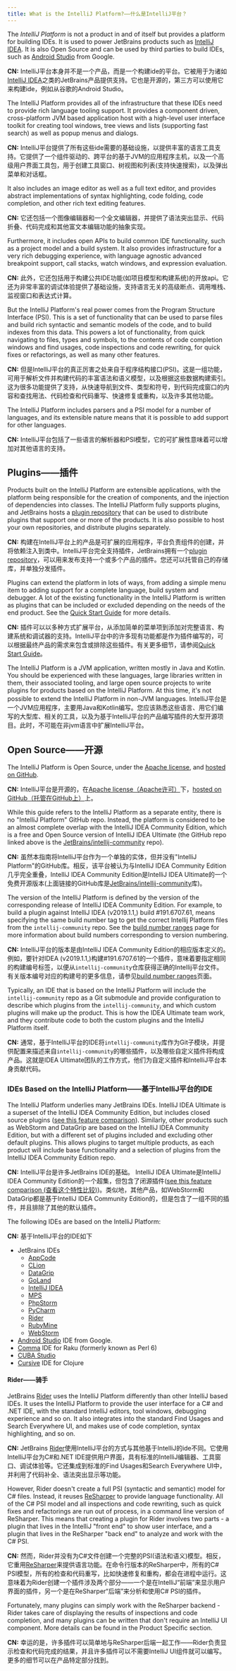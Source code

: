 ```yaml
---
title: What is the IntelliJ Platform?——什么是IntelliJ平台？
---
```


The _IntelliJ Platform_ is not a product in and of itself but provides a platform for building IDEs. It is used to power JetBrains products such as [IntelliJ IDEA](https://www.jetbrains.com/idea/). It is also Open Source and can be used by third parties to build IDEs, such as [Android Studio](https://developer.android.com/studio/index.html) from Google.

**CN:**  IntelliJ平台本身并不是一个产品，而是一个构建ide的平台。它被用于为诸如[IntelliJ IDEA](https://www.jetbrains.com/idea/)之类的JetBrains产品提供支持。它也是开源的，第三方可以使用它来构建ide，例如从谷歌的Android Studio。

The IntelliJ Platform provides all of the infrastructure that these IDEs need to provide rich language tooling support. It provides a component driven, cross-platform JVM based application host with a high-level user interface toolkit for creating tool windows, tree views and lists (supporting fast search) as well as popup menus and dialogs.

**CN:**  IntelliJ平台提供了所有这些ide需要的基础设施，以提供丰富的语言工具支持。它提供了一个组件驱动的、跨平台的基于JVM的应用程序主机，以及一个高级用户界面工具包，用于创建工具窗口、树视图和列表(支持快速搜索)，以及弹出菜单和对话框。

It also includes an image editor as well as a full text editor, and provides abstract implementations of syntax highlighting, code folding, code completion, and other rich text editing features.

**CN:**  它还包括一个图像编辑器和一个全文编辑器，并提供了语法突出显示、代码折叠、代码完成和其他富文本编辑功能的抽象实现。

Furthermore, it includes open APIs to build common IDE functionality, such as a project model and a build system. It also provides infrastructure for a very rich debugging experience, with language agnostic advanced breakpoint support, call stacks, watch windows, and expression evaluation.

**CN:**  此外，它还包括用于构建公共IDE功能(如项目模型和构建系统)的开放api。它还为非常丰富的调试体验提供了基础设施，支持语言无关的高级断点、调用堆栈、监视窗口和表达式计算。

But the IntelliJ Platform's real power comes from the Program Structure Interface (PSI). This is a set of functionality that can be used to parse files and build rich syntactic and semantic models of the code, and to build indexes from this data. This powers a lot of functionality, from quick navigating to files, types and symbols, to the contents of code completion windows and find usages, code inspections and code rewriting, for quick fixes or refactorings, as well as many other features.

**CN:**  但是IntelliJ平台的真正厉害之处来自于程序结构接口(PSI)。这是一组功能，可用于解析文件并构建代码的丰富语法和语义模型，以及根据这些数据构建索引。这为很多功能提供了支持，从快速导航到文件、类型和符号，到代码完成窗口的内容和查找用法、代码检查和代码重写、快速修复或重构，以及许多其他功能。

The IntelliJ Platform includes parsers and a PSI model for a number of languages, and its extensible nature means that it is possible to add support for other languages.

**CN:**  IntelliJ平台包括了一些语言的解析器和PSI模型，它的可扩展性意味着可以增加对其他语言的支持。

## Plugins——插件

Products built on the IntelliJ Platform are extensible applications, with the platform being responsible for the creation of components, and the injection of dependencies into classes. The IntelliJ Platform fully supports plugins, and JetBrains hosts a [plugin repository](https://plugins.jetbrains.com) that can be used to distribute plugins that support one or more of the products. It is also possible to host your own repositories, and distribute plugins separately.

**CN:**  构建在IntelliJ平台上的产品是可扩展的应用程序，平台负责组件的创建，并将依赖注入到类中。IntelliJ平台完全支持插件，JetBrains拥有一个[plugin repository](https://plugins.jetbrains.com)，可以用来发布支持一个或多个产品的插件。您还可以托管自己的存储库，并单独分发插件。

Plugins can extend the platform in lots of ways, from adding a simple menu item to adding support for a complete language, build system and debugger. A lot of the existing functionality in the IntelliJ Platform is written as plugins that can be included or excluded depending on the needs of the end product. See the [Quick Start Guide](/basics.md) for more details.

**CN:**  插件可以以多种方式扩展平台，从添加简单的菜单项到添加对完整语言、构建系统和调试器的支持。IntelliJ平台中的许多现有功能都是作为插件编写的，可以根据最终产品的需求来包含或排除这些插件。有关更多细节，请参阅[Quick Start Guide](/basics.md)。

The IntelliJ Platform is a JVM application, written mostly in Java and Kotlin. You should be experienced with these languages, large libraries written in them, their associated tooling, and large open source projects to write plugins for products based on the IntelliJ Platform. At this time, it's not possible to extend the IntelliJ Platform in non-JVM languages.
IntelliJ平台是一个JVM应用程序，主要用Java和Kotlin编写。您应该熟悉这些语言、用它们编写的大型库、相关的工具，以及为基于IntelliJ平台的产品编写插件的大型开源项目。此时，不可能在非jvm语言中扩展IntelliJ平台。

## Open Source——开源

The IntelliJ Platform is Open Source, under the [Apache license](upsource:///LICENSE.txt), and [hosted on GitHub](https://github.com/JetBrains/intellij-community).

**CN:**  IntelliJ平台是开源的，在[Apache license（Apache许可）](upsource:///LICENSE.txt)下，[hosted on GitHub（托管在GitHub上）](https://github.com/JetBrains/intellij-community)上。

While this guide refers to the IntelliJ Platform as a separate entity, there is no "IntelliJ Platform" GitHub repo. Instead, the platform is considered to be an almost complete overlap with the IntelliJ IDEA Community Edition, which is a free and Open Source version of IntelliJ IDEA Ultimate (the GitHub repo linked above is the [JetBrains/intellij-community](https://github.com/JetBrains/intellij-community) repo).

**CN:**  虽然本指南将IntelliJ平台作为一个单独的实体，但并没有"IntelliJ Platform"的GitHub库。相反，该平台被认为与IntelliJ IDEA Community Edition几乎完全重叠，IntelliJ IDEA Community Edition是IntelliJ IDEA Ultimate的一个免费开源版本(上面链接的GitHub库是[JetBrains/intellij-community](https://github.com/JetBrains/intellij-community)库)。

The version of the IntelliJ Platform is defined by the version of the corresponding release of IntelliJ IDEA Community Edition. 
For example, to build a plugin against IntelliJ IDEA (v2019.1.1,) build #191.6707.61, means specifying the same build number tag to get the correct Intellij Platform files from the `intellij-community` repo. 
See the [build number ranges](/basics/getting_started/build_number_ranges.md) page for more information about build numbers corresponding to version numbering.

**CN:**  IntelliJ平台的版本是由IntelliJ IDEA Community Edition的相应版本定义的。
例如，要针对IDEA (v2019.1.1,)构建#191.6707.61的一个插件，意味着要指定相同的构建编号标签，以便从`intellij-community`仓库获得正确的Intellij平台文件。
有关版本编号对应的构建号的更多信息，请参见[build number ranges](/basics/getting_started/build_number_ranges.md)页面。


Typically, an IDE that is based on the IntelliJ Platform will include the `intellij-community` repo as a Git submodule and provide configuration to describe which plugins from the `intellij-community`, and which custom plugins will make up the product. This is how the IDEA Ultimate team work, and they contribute code to both the custom plugins and the IntelliJ Platform itself.

**CN:**  通常，基于IntelliJ平台的IDE将`intellij-community`库作为Git子模块，并提供配置来描述来自`intellij-community`的哪些插件，以及哪些自定义插件将构成产品。这就是IDEA Ultimate团队的工作方式，他们为自定义插件和IntelliJ平台本身贡献代码。

### IDEs Based on the IntelliJ Platform——基于IntelliJ平台的IDE
The IntelliJ Platform underlies many JetBrains IDEs. 
IntelliJ IDEA Ultimate is a superset of the IntelliJ IDEA Community Edition, but includes closed source plugins ([see this feature comparison](https://www.jetbrains.com/idea/features/editions_comparison_matrix.html)). Similarly, other products such as WebStorm and DataGrip are based on the IntelliJ IDEA Community Edition, but with a different set of plugins included and excluding other default plugins.
This allows plugins to target multiple products, as each product will include base functionality and a selection of plugins from the IntelliJ IDEA Community Edition repo.

**CN:**  IntelliJ平台是许多JetBrains IDE的基础。
IntelliJ IDEA Ultimate是IntelliJ IDEA Community Edition的一个超集，但包含了闭源插件([see this feature comparison (查看这个特性比较)](https://www.jetbrains.com/idea/features/editions_comparison_matrix.html))。类似地，其他产品，如WebStorm和DataGrip都是基于IntelliJ IDEA Community Edition的，但是包含了一组不同的插件，并且排除了其他的默认插件。

The following IDEs are based on the IntelliJ Platform:

**CN:**  基于IntelliJ平台的IDE如下
* JetBrains IDEs
  * [AppCode](https://www.jetbrains.com/objc/)
  * [CLion](https://www.jetbrains.com/clion/)
  * [DataGrip](https://www.jetbrains.com/datagrip/)
  * [GoLand](https://www.jetbrains.com/go/)
  * [IntelliJ IDEA](https://www.jetbrains.com/idea/)
  * [MPS](https://www.jetbrains.com/mps/)
  * [PhpStorm](https://www.jetbrains.com/phpstorm/)
  * [PyCharm](https://www.jetbrains.com/pycharm/)
  * [Rider](#rider)
  * [RubyMine](https://www.jetbrains.com/ruby/) 
  * [WebStorm](https://www.jetbrains.com/webstorm/) 
* [Android Studio](https://developer.android.com/studio/index.html) IDE from Google.
* [Comma](https://commaide.com/) IDE for Raku (formerly known as Perl 6)
* [CUBA Studio](https://www.cuba-platform.com/)
* [Cursive](https://cursive-ide.com/) IDE for Clojure 

#### Rider——骑手
JetBrains [Rider](https://www.jetbrains.com/rider/) uses the IntelliJ Platform differently than other IntelliJ based IDEs. It uses the IntelliJ Platform to provide the user interface for a C# and .NET IDE, with the standard IntelliJ editors, tool windows, debugging experience and so on. It also integrates into the standard Find Usages and Search Everywhere UI, and makes use of code completion, syntax highlighting, and so on.

**CN:**  JetBrains [Rider](https://www.jetbrains.com/rider/)使用IntelliJ平台的方式与其他基于IntelliJ的ide不同。它使用IntelliJ平台为C#和.NET IDE提供用户界面，具有标准的IntelliJ编辑器、工具窗口、调试体验等。它还集成到标准的Find Usages和Search Everywhere UI中，并利用了代码补全、语法突出显示等功能。

However, Rider doesn't create a full PSI (syntactic and semantic) model for C# files. Instead, it reuses [ReSharper](https://www.jetbrains.com/resharper/) to provide language functionality. All of the C# PSI model and all inspections and code rewriting, such as quick fixes and refactorings are run out of process, in a command line version of ReSharper. This means that creating a plugin for Rider involves two parts - a plugin that lives in the IntelliJ "front end" to show user interface, and a plugin that lives in the ReSharper "back end" to analyze and work with the C# PSI.

**CN:**  然而，Rider并没有为C#文件创建一个完整的PSI(语法和语义)模型。相反，它重用[ReSharper](https://www.jetbrains.com/resharper/)来提供语言功能。在命令行版本的ReSharper中，所有的C# PSI模型，所有的检查和代码重写，比如快速修复和重构，都会在进程中运行。这意味着为Rider创建一个插件涉及两个部分——一个是在IntelliJ“前端”来显示用户界面的插件，另一个是在ReSharper“后端”来分析和使用C# PSI的插件。

Fortunately, many plugins can simply work with the ReSharper backend - Rider takes care of displaying the results of inspections and code completion, and many plugins can be written that don't require an IntelliJ UI component. More details can be found in the Product Specific section.

**CN:**  幸运的是，许多插件可以简单地与ReSharper后端一起工作——Rider负责显示检查和代码完成的结果，并且许多插件可以不需要IntelliJ UI组件就可以编写。更多的细节可以在产品特定部分找到。

